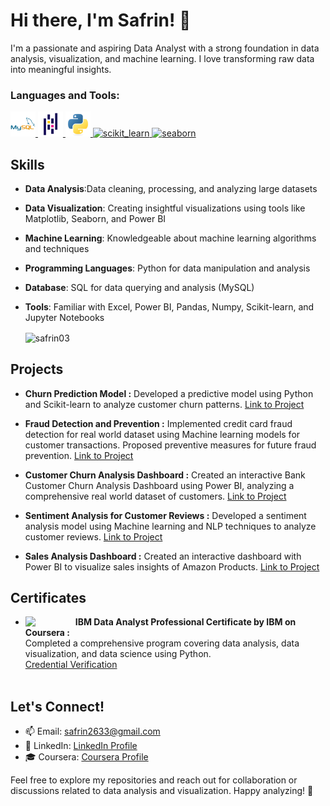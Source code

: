 # Hi there, I'm Safrin! 👋

I'm a passionate and aspiring Data Analyst with a strong foundation in data analysis, visualization, and machine learning. I love transforming raw data into meaningful insights. 


<h3 align="left">Languages and Tools:</h3>
<p align="left"> <a href="https://www.mysql.com/" target="_blank" rel="noreferrer"> <img src="https://raw.githubusercontent.com/devicons/devicon/master/icons/mysql/mysql-original-wordmark.svg" alt="mysql" width="40" height="40"/> </a> <a href="https://pandas.pydata.org/" target="_blank" rel="noreferrer"> <img src="https://raw.githubusercontent.com/devicons/devicon/2ae2a900d2f041da66e950e4d48052658d850630/icons/pandas/pandas-original.svg" alt="pandas" width="40" height="40"/> </a> <a href="https://www.python.org" target="_blank" rel="noreferrer"> <img src="https://raw.githubusercontent.com/devicons/devicon/master/icons/python/python-original.svg" alt="python" width="40" height="40"/> </a> <a href="https://scikit-learn.org/" target="_blank" rel="noreferrer"> <img src="https://upload.wikimedia.org/wikipedia/commons/0/05/Scikit_learn_logo_small.svg" alt="scikit_learn" width="40" height="40"/> </a> <a href="https://seaborn.pydata.org/" target="_blank" rel="noreferrer"> <img src="https://seaborn.pydata.org/_images/logo-mark-lightbg.svg" alt="seaborn" width="40" height="40"/> </a> </p>

## Skills
- **Data Analysis**:Data cleaning, processing, and analyzing large datasets
- **Data Visualization**: Creating insightful visualizations using tools like Matplotlib, Seaborn, and Power BI
- **Machine Learning**: Knowledgeable about machine learning algorithms and techniques
- **Programming Languages**: Python for data manipulation and analysis
- **Database**: SQL for data querying and analysis (MySQL)
- **Tools**: Familiar with Excel, Power BI, Pandas, Numpy, Scikit-learn, and Jupyter Notebooks

  <p><img align="center" src="https://github-readme-stats.vercel.app/api/top-langs?username=safrin03&show_icons=true&locale=en&layout=compact" alt="safrin03" /></p>

## Projects
- **Churn Prediction Model :** Developed a predictive model using Python and Scikit-learn to analyze customer churn patterns.
  [Link to Project](https://github.com/Safrin03/Customer-Churn-Prediction)

- **Fraud Detection and Prevention :** Implemented credit card fraud detection for real world dataset using Machine learning models for customer transactions. Proposed preventive measures for future fraud prevention.
  [Link to Project](https://github.com/Safrin03/Fraud-detection-machine-learning)

- **Customer Churn Analysis Dashboard :** Created an interactive Bank Customer Churn Analysis Dashboard using Power BI, analyzing a comprehensive real world dataset of customers.
  [Link to Project](https://github.com/Safrin03/Customer-Churn-Analysis-Dashboard)

- **Sentiment Analysis for Customer Reviews :** Developed a sentiment analysis model using Machine learning and NLP techniques to analyze customer reviews.
  [Link to Project](https://github.com/Safrin03/Sentiment-Analysis-Amazon-Alexa-Reviews)

- **Sales Analysis Dashboard :** Created an interactive dashboard with Power BI to visualize sales insights of Amazon Products.
  [Link to Project](https://github.com/Safrin03/Amazon-Sales-Power-BI-Dashboard)


## Certificates
- <img src="https://images.credly.com/size/340x340/images/462503e9-d76e-47ce-b82e-1d7df909ba70/Professional_Certificate_-_Data_Analyst.png" align="left" width="80"/>

  **IBM Data Analyst Professional Certificate by IBM on Coursera :** \
Completed a comprehensive program covering data analysis, data visualization, and data science using Python.\
[Credential Verification](https://coursera.org/share/3a2a4f649391950de5ce6ccf53b38ecd)
<br>  </br>
## Let's Connect!
- 📫 Email: safrin2633@gmail.com
- 💼 LinkedIn: [LinkedIn Profile](https://www.linkedin.com/in/safrin-s)
- 🎓 Coursera: [Coursera Profile](https://www.coursera.org/user/43a014dafec3ac6462ad5ac82282ccb2)



Feel free to explore my repositories and reach out for collaboration or discussions related to data analysis and visualization. Happy analyzing! 🚀
